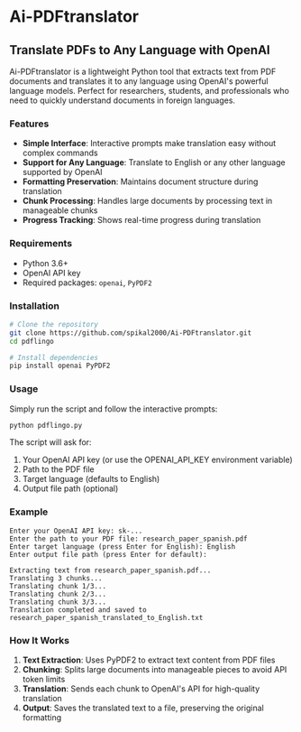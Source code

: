 # Ai-PDFtranslator
 
## Translate PDFs to Any Language with OpenAI

Ai-PDFtranslator is a lightweight Python tool that extracts text from PDF documents and translates it to any language using OpenAI's powerful language models. Perfect for researchers, students, and professionals who need to quickly understand documents in foreign languages.



### Features

- **Simple Interface**: Interactive prompts make translation easy without complex commands
- **Support for Any Language**: Translate to English or any other language supported by OpenAI
- **Formatting Preservation**: Maintains document structure during translation
- **Chunk Processing**: Handles large documents by processing text in manageable chunks
- **Progress Tracking**: Shows real-time progress during translation


### Requirements

- Python 3.6+
- OpenAI API key
- Required packages: `openai`, `PyPDF2`

### Installation

```bash
# Clone the repository
git clone https://github.com/spikal2000/Ai-PDFtranslator.git
cd pdflingo

# Install dependencies
pip install openai PyPDF2
```

### Usage

Simply run the script and follow the interactive prompts:

```bash
python pdflingo.py
```

The script will ask for:
1. Your OpenAI API key (or use the OPENAI_API_KEY environment variable)
2. Path to the PDF file
3. Target language (defaults to English)
4. Output file path (optional)


### Example

```
Enter your OpenAI API key: sk-...
Enter the path to your PDF file: research_paper_spanish.pdf
Enter target language (press Enter for English): English
Enter output file path (press Enter for default): 

Extracting text from research_paper_spanish.pdf...
Translating 3 chunks...
Translating chunk 1/3...
Translating chunk 2/3...
Translating chunk 3/3...
Translation completed and saved to research_paper_spanish_translated_to_English.txt
```

### How It Works

1. **Text Extraction**: Uses PyPDF2 to extract text content from PDF files
2. **Chunking**: Splits large documents into manageable pieces to avoid API token limits
3. **Translation**: Sends each chunk to OpenAI's API for high-quality translation
4. **Output**: Saves the translated text to a file, preserving the original formatting


